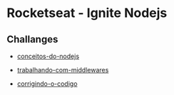 # Rocketseat - Ignite Nodejs

## Challanges

- [conceitos-do-nodejs](https://github.com/gustavohenriquess/rocketseat/tree/main/Chapter-I/challanges/ignite-template-conceitos-do-nodejs)

- [trabalhando-com-middlewares](https://github.com/gustavohenriquess/rocketseat/tree/main/Chapter-I/challanges/ignite-template-trabalhando-com-middlewares)

- [corrigindo-o-codigo](https://github.com/gustavohenriquess/rocketseat/tree/main/Chapter-I/challanges/ignite-template-corrigindo-o-codigo)
